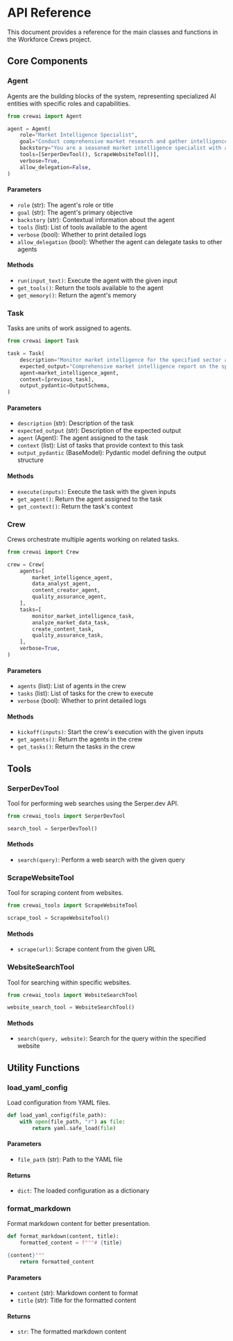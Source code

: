 # API Reference

This document provides a reference for the main classes and functions in the Workforce Crews project.

## Core Components

### Agent

Agents are the building blocks of the system, representing specialized AI entities with specific roles and capabilities.

```python
from crewai import Agent

agent = Agent(
    role="Market Intelligence Specialist",
    goal="Conduct comprehensive market research and gather intelligence on the specified topic.",
    backstory="You are a seasoned market intelligence specialist with a keen eye for emerging trends...",
    tools=[SerperDevTool(), ScrapeWebsiteTool()],
    verbose=True,
    allow_delegation=False,
)
```

#### Parameters

- `role` (str): The agent's role or title
- `goal` (str): The agent's primary objective
- `backstory` (str): Contextual information about the agent
- `tools` (list): List of tools available to the agent
- `verbose` (bool): Whether to print detailed logs
- `allow_delegation` (bool): Whether the agent can delegate tasks to other agents

#### Methods

- `run(input_text)`: Execute the agent with the given input
- `get_tools()`: Return the tools available to the agent
- `get_memory()`: Return the agent's memory

### Task

Tasks are units of work assigned to agents.

```python
from crewai import Task

task = Task(
    description="Monitor market intelligence for the specified sector and topic.",
    expected_output="Comprehensive market intelligence report on the specified topic.",
    agent=market_intelligence_agent,
    context=[previous_task],
    output_pydantic=OutputSchema,
)
```

#### Parameters

- `description` (str): Description of the task
- `expected_output` (str): Description of the expected output
- `agent` (Agent): The agent assigned to the task
- `context` (list): List of tasks that provide context to this task
- `output_pydantic` (BaseModel): Pydantic model defining the output structure

#### Methods

- `execute(inputs)`: Execute the task with the given inputs
- `get_agent()`: Return the agent assigned to the task
- `get_context()`: Return the task's context

### Crew

Crews orchestrate multiple agents working on related tasks.

```python
from crewai import Crew

crew = Crew(
    agents=[
        market_intelligence_agent,
        data_analyst_agent,
        content_creator_agent,
        quality_assurance_agent,
    ],
    tasks=[
        monitor_market_intelligence_task,
        analyze_market_data_task,
        create_content_task,
        quality_assurance_task,
    ],
    verbose=True,
)
```

#### Parameters

- `agents` (list): List of agents in the crew
- `tasks` (list): List of tasks for the crew to execute
- `verbose` (bool): Whether to print detailed logs

#### Methods

- `kickoff(inputs)`: Start the crew's execution with the given inputs
- `get_agents()`: Return the agents in the crew
- `get_tasks()`: Return the tasks in the crew

## Tools

### SerperDevTool

Tool for performing web searches using the Serper.dev API.

```python
from crewai_tools import SerperDevTool

search_tool = SerperDevTool()
```

#### Methods

- `search(query)`: Perform a web search with the given query

### ScrapeWebsiteTool

Tool for scraping content from websites.

```python
from crewai_tools import ScrapeWebsiteTool

scrape_tool = ScrapeWebsiteTool()
```

#### Methods

- `scrape(url)`: Scrape content from the given URL

### WebsiteSearchTool

Tool for searching within specific websites.

```python
from crewai_tools import WebsiteSearchTool

website_search_tool = WebsiteSearchTool()
```

#### Methods

- `search(query, website)`: Search for the query within the specified website

## Utility Functions

### load_yaml_config

Load configuration from YAML files.

```python
def load_yaml_config(file_path):
    with open(file_path, "r") as file:
        return yaml.safe_load(file)
```

#### Parameters

- `file_path` (str): Path to the YAML file

#### Returns

- `dict`: The loaded configuration as a dictionary

### format_markdown

Format markdown content for better presentation.

```python
def format_markdown(content, title):
    formatted_content = f"""# {title}

{content}"""
    return formatted_content
```

#### Parameters

- `content` (str): Markdown content to format
- `title` (str): Title for the formatted content

#### Returns

- `str`: The formatted markdown content 